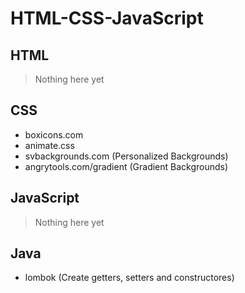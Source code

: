 # HTML-CSS-JavaScript

## HTML

> Nothing here yet

## CSS

-   boxicons.com
-   animate.css
-   svbackgrounds.com (Personalized Backgrounds)
-   angrytools.com/gradient (Gradient Backgrounds)

## JavaScript

> Nothing here yet

## Java

-   lombok (Create getters, setters and constructores)
